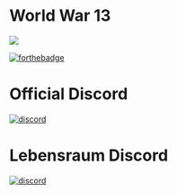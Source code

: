 # World War 13
<kbd>
 <img src="https://puu.sh/wFD0e/b3099eccb1.jpg">
</kbd>

[![forthebadge](http://forthebadge.com/images/badges/60-percent-of-the-time-works-every-time.svg)](http://forthebadge.com)

# Official Discord
[![discord](https://discordapp.com/api/guilds/331613189462556672/widget.png)](https://discord.gg/wSzZTgU)

# Lebensraum Discord
[![discord](https://discordapp.com/api/guilds/331613189462556672/widget.png)](https://discord.gg/PVqjqCv)
